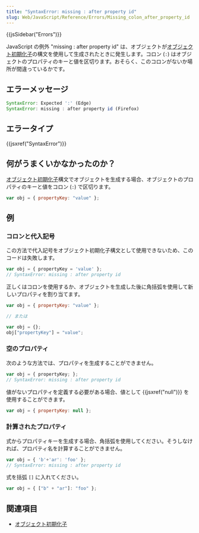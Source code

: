 ```yaml
---
title: "SyntaxError: missing : after property id"
slug: Web/JavaScript/Reference/Errors/Missing_colon_after_property_id
---
```


{{jsSidebar("Errors")}}

JavaScript の例外 "missing : after property id" は、オブジェクトが[オブジェクト初期化子](/ja/docs/Web/JavaScript/Reference/Operators/Object_initializer)の構文を使用して生成されたときに発生します。コロン (`:`) はオブジェクトのプロパティのキーと値を区切ります。おそらく、このコロンがないか場所が間違っているかです。

## エラーメッセージ

```js
SyntaxError: Expected ':' (Edge)
SyntaxError: missing : after property id (Firefox)
```

## エラータイプ

{{jsxref("SyntaxError")}}

## 何がうまくいかなかったのか？

[オブジェクト初期化子](/ja/docs/Web/JavaScript/Reference/Operators/Object_initializer)構文でオブジェクトを生成する場合、オブジェクトのプロパティのキーと値をコロン (`:`) で区切ります。

```js
var obj = { propertyKey: "value" };
```

## 例

### コロンと代入記号

この方法で代入記号をオブジェクト初期化子構文として使用できないため、このコードは失敗します。

```js example-bad
var obj = { propertyKey = 'value' };
// SyntaxError: missing : after property id
```

正しくはコロンを使用するか、オブジェクトを生成した後に角括弧を使用して新しいプロパティを割り当てます。

```js example-good
var obj = { propertyKey: "value" };

// または

var obj = {};
obj["propertyKey"] = "value";
```

### 空のプロパティ

次のような方法では、プロパティを生成することができません。

```js example-bad
var obj = { propertyKey; };
// SyntaxError: missing : after property id
```

値がないプロパティを定義する必要がある場合、値として {{jsxref("null")}} を使用することができます。

```js example-good
var obj = { propertyKey: null };
```

### 計算されたプロパティ

式からプロパティキーを生成する場合、角括弧を使用してください。そうしなければ、プロパティ名を計算することができません。

```js example-bad
var obj = { 'b'+'ar': 'foo' };
// SyntaxError: missing : after property id
```

式を括弧 `[]` に入れてください。

```js example-good
var obj = { ["b" + "ar"]: "foo" };
```

## 関連項目

- [オブジェクト初期化子](/ja/docs/Web/JavaScript/Reference/Operators/Object_initializer)
